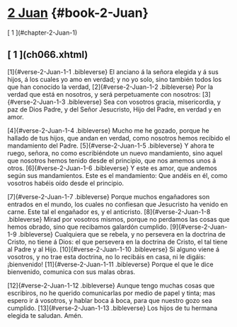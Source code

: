 # [2 Juan](ch001.xhtml) {#book-2-Juan}

<div id="chapterlinks-2-Juan" class="chapterlinks">[&nbsp;1&nbsp;](#chapter-2-Juan-1) </div>

<h2 class="chaptertitle">[&nbsp;1&nbsp;](ch066.xhtml)<span><span id="chapter-2-Juan-1"></span></span></h2>
 
[1]{#verse-2-Juan-1-1 .bibleverse} El anciano á la señora elegida y á sus hijos, á los cuales yo amo en verdad; y no yo solo, sino también todos los que han conocido la verdad, [2]{#verse-2-Juan-1-2 .bibleverse} Por la verdad que está en nosotros, y será perpetuamente con nosotros: [3]{#verse-2-Juan-1-3 .bibleverse} Sea con vosotros gracia, misericordia, y paz de Dios Padre, y del Señor Jesucristo, Hijo del Padre, en verdad y en amor.

[4]{#verse-2-Juan-1-4 .bibleverse} Mucho me he gozado, porque he hallado de tus hijos, que andan en verdad, como nosotros hemos recibido el mandamiento del Padre. [5]{#verse-2-Juan-1-5 .bibleverse} Y ahora te ruego, señora, no como escribiéndote un nuevo mandamiento, sino aquel que nosotros hemos tenido desde el principio, que nos amemos unos á otros. [6]{#verse-2-Juan-1-6 .bibleverse} Y este es amor, que andemos según sus mandamientos. Este es el mandamiento: Que andéis en él, como vosotros habéis oído desde el principio.

[7]{#verse-2-Juan-1-7 .bibleverse} Porque muchos engañadores son entrados en el mundo, los cuales no confiesan que Jesucristo ha venido en carne. Este tal el engañador es, y el anticristo. [8]{#verse-2-Juan-1-8 .bibleverse} Mirad por vosotros mismos, porque no perdamos las cosas que hemos obrado, sino que recibamos galardón cumplido. [9]{#verse-2-Juan-1-9 .bibleverse} Cualquiera que se rebela, y no persevera en la doctrina de Cristo, no tiene á Dios: el que persevera en la doctrina de Cristo, el tal tiene al Padre y al Hijo. [10]{#verse-2-Juan-1-10 .bibleverse} Si alguno viene á vosotros, y no trae esta doctrina, no lo recibáis en casa, ni le digáis: ¡bienvenido! [11]{#verse-2-Juan-1-11 .bibleverse} Porque el que le dice bienvenido, comunica con sus malas obras.

[12]{#verse-2-Juan-1-12 .bibleverse} Aunque tengo muchas cosas que escribiros, no he querido comunicarlas por medio de papel y tinta; mas espero ir á vosotros, y hablar boca á boca, para que nuestro gozo sea cumplido. [13]{#verse-2-Juan-1-13 .bibleverse} Los hijos de tu hermana elegida te saludan. Amén. 